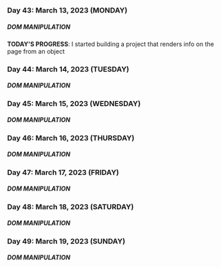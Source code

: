 ### Day 43: March 13, 2023 (MONDAY)

##### DOM MANIPULATION

**TODAY'S PROGRESS**: I started building a project that renders info on the page from an object

### Day 44: March 14, 2023 (TUESDAY)

##### DOM MANIPULATION

### Day 45: March 15, 2023 (WEDNESDAY)

##### DOM MANIPULATION

### Day 46: March 16, 2023 (THURSDAY)

##### DOM MANIPULATION

### Day 47: March 17, 2023 (FRIDAY)

##### DOM MANIPULATION

### Day 48: March 18, 2023 (SATURDAY)

##### DOM MANIPULATION

### Day 49: March 19, 2023 (SUNDAY)

##### DOM MANIPULATION
